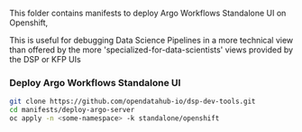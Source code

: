 This folder contains manifests to deploy Argo Workflows Standalone UI on Openshift,

This is useful for debugging Data Science Pipelines in a more technical view than offered by
the more 'specialized-for-data-scientists' views provided by the DSP or KFP UIs 

### Deploy Argo Workflows Standalone UI

```bash
git clone https://github.com/opendatahub-io/dsp-dev-tools.git
cd manifests/deploy-argo-server
oc apply -n <some-namespace> -k standalone/openshift
```
